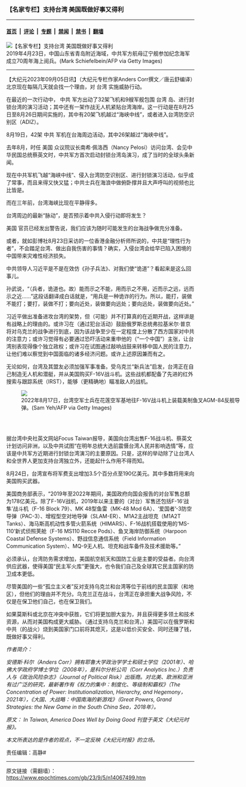 ### 【名家专栏】支持台湾 美国既做好事又得利

---

#### [首页](../../../..?n14067499) &nbsp;|&nbsp; [评论](../../../../../epoch-comment?n14067499) &nbsp;|&nbsp; [专题](../../../../../epoch-special?n14067499) &nbsp;|&nbsp; [禁闻](../../../../../epoch-news?n14067499) &nbsp;|&nbsp; [禁书](../../../../../books?n14067499) &nbsp;|&nbsp; [翻墙](https://github.com/gfw-breaker/nogfw/blob/master/README.md?n14067499)


<div><img alt="【名家专栏】支持台湾 美国既做好事又得利" class="attachment-djy_600_400 size-djy_600_400 wp-post-image" src="https://i.epochtimes.com/assets/uploads/2023/09/id14067500-PLA_aircraft_GettyImages-1138904701-870x522-600x384.jpg"/>
<div class="caption">
 2019年4月23日，中国山东省青岛附近海域，中共军方航母辽宁舰参加纪念海军成立70周年海上阅兵。(Mark Schiefelbein/AFP via Getty Images)
</div></div><hr/><div class="post_content" id="artbody" itemprop="articleBody">
 <!-- article content begin -->
 <p>
  【大纪元2023年09月05日讯】（大纪元专栏作家Anders Corr撰文／唐云舒编译）北京现在每隔几天就会找一个理由，对
  <ok href="https://www.epochtimes.com/gb/tag/%E5%8F%B0%E6%B9%BE.html">
   台湾
  </ok>
  实施威胁行动。
 </p>
 <p>
  在最近的一次行动中，
  <ok href="https://www.epochtimes.com/gb/tag/%E4%B8%AD%E5%85%B1.html">
   中共
  </ok>
  军方出动了32架飞机和9艘军舰包围
  <ok href="https://www.epochtimes.com/gb/tag/%E5%8F%B0%E6%B9%BE.html">
   台湾
  </ok>
  岛、进行封锁台湾的演习活动；其中还有一架作战无人机紧贴台湾海岸。这一行动是在8月25日至8月26日期间实施的，其中有20架飞机越过“海峡中线”，或者进入台湾防空识别区（ADIZ）。
 </p>
 <p>
  8月19日，42架
  <ok href="https://www.epochtimes.com/gb/tag/%E4%B8%AD%E5%85%B1.html">
   中共
  </ok>
  军机在台海周边活动，其中26架越过“海峡中线”。
 </p>
 <p>
  去年8月，时任
  <ok href="https://www.epochtimes.com/gb/tag/%E7%BE%8E%E5%9B%BD.html">
   美国
  </ok>
  众议院议长南希‧佩洛西（Nancy Pelosi）访问台湾、会见中华民国总统蔡英文时，中共军方首次启动封锁台湾岛演习，成了当时的全球头条新闻。
 </p>
 <p>
  现在中共军机飞越“海峡中线”、侵入台湾防空识别区、进行封锁演习活动，似乎成了常事，而且来得又快又猛；中共士兵在海浪中做俯卧撑并且大声呼叫的视频也比比皆是。
 </p>
 <p>
  而在三年前，台湾海峡比现在平静得多。
 </p>
 <p>
  台湾周边的最新“脉动”，是否预示着中共入侵行动即将发生？
 </p>
 <p>
  <ok href="https://www.epochtimes.com/gb/tag/%E7%BE%8E%E5%9B%BD.html">
   美国
  </ok>
  官员已经发出警告说，我们应该为随时可能发生的台海战争做充分准备。
 </p>
 <p>
  或者，就如彭博社8月23日采访的一位香港金融分析师所说的，中共是“理性行为者”，不会踏足台湾、做出自我伤害的事情？确实，入侵台湾会给早已陷入困境的中国带来灾难性经济损失。
 </p>
 <p>
  中共领导人习近平是不是在效仿《孙子兵法》、对我们使“诡道”？看起来是这么回事儿。
 </p>
 <p>
  孙武说，“（兵者，诡道也。故）能而示之不能，用而示之不用，近而示之远，远而示之近……”这段话翻译成白话就是，“用兵是一种诡诈的行为。所以，能打，装做不能打；要打，装做不打；要向近处，装做要向远处；要向远处，装做要向近处。”
 </p>
 <p>
  习近平做出准备进攻台湾的架势，但（可能）并不打算真的在近期开战，这样讲是有战略上的理由的。或许习在（通过犯台活动）鼓励俄罗斯总统弗拉基米尔‧普京将对乌克兰的战争进行到底，因为该战争至少在一定程度上分散了西方国家对中共的注意力；或许习觉得有必要通过恐吓活动来重申他的（“一个中国”）主张，让台湾别表现得像个独立政权；或许习在试图通过敲响战鼓来转移中国人民的注意力，让他们难以察觉到中国面临的诸多经济问题。或许上述原因兼而有之。
 </p>
 <p>
  无论如何，台湾及其盟友必须加强军事准备。受乌克兰“新兵法”启发，台湾正在自己制造无人机和潜艇，并从美国购买F-16V战斗机。这些战机都配备了先进的红外搜索与跟踪系统（IRST），能够（更精确地）瞄准敌人的战机。
 </p>
 <figure class="wp-caption aligncenter" style="width: 600px">
  <ok href=" https://www.theepochtimes.com/_next/image?url=https://img.theepochtimes.com/assets/uploads/2023/08/29/id5482369-F16V_GettyImages-1242552571-1200x799.jpg&amp;w=1200&amp;q=75" rel="noreferrer noopener" target="_blank">
   <img class="" src="https://www.theepochtimes.com/_next/image?url=https://img.theepochtimes.com/assets/uploads/2023/08/29/id5482369-F16V_GettyImages-1242552571-1200x799.jpg&amp;w=1200&amp;q=75"/>
  </ok>
  <br/><figcaption class="wp-caption-text">
   2022年8月17日，台湾空军士兵在花莲空军基地往F-16V战斗机上装载美制鱼叉AGM-84反舰导弹。(Sam Yeh/AFP via Getty Images)
  </figcaption><br/>
 </figure><br/>
 <p>
  据台湾中央社英文网站Focus Taiwan报导，美国向台湾出售F-16战斗机、蔡英文计划访问非洲，以及中共试图“在明年总统大选前震慑台湾人民并影响选情”等，应该是中共军方近期进行封锁台湾演习的主要原因。只是，这样的举动除了让台湾人和全世界人更加支持台湾独立外，还能起什么作用不得而知。
 </p>
 <p>
  8月24日，台湾宣布将军费支出增加3.5个百分点至190亿美元。其中多数将用来向美国购买武器。
 </p>
 <p>
  美国商务部表示，“2019年至2022年期间，美国政府向国会报告的对台军售总额为178亿美元。除了F-16V战机，2019年以来主要的（对台）军售还包括F-16‘战隼’战斗机（F-16 Block 79）、MK 48型鱼雷（MK-48 Mod 6A）、‘爱国者’-3防空导弹（PAC-3）、增程型空对地导弹（SLAM-ER）、M1A2主战坦克（M1A2T Tanks）、海马斯高机动性多管火箭系统（HIMARS）、F-16战机搭载使用的‘MS-110’新式侦照荚舱（F-16 MS110 Recce Pods）、鱼叉海岸防御系统（Harpoon Coastal Defense Systems）、野战信息通信系统（Field Information Communication System）、MQ-9无人机、坦克和战车备件及技术援助等。”
 </p>
 <p>
  必须承认，台湾防务需求增加，美国航空航天和国防工业是主要的受益者。向台湾供应武器，使得美国“民主军火库”更强大，也令我们自己及全球其它民主国家的防卫成本更低。
 </p>
 <p>
  尽管美国的一些“孤立主义者”反对支持乌克兰和台湾等位于前线的民主国家（和地区），但他们的理由并不充分。乌克兰正在战斗，台湾正在承担重大战争风险，不仅是在保卫他们自己，也在保卫我们。
 </p>
 <p>
  如果莫斯科或北京在冲突中获胜，它们将更加胆大妄为，并且获得更多领土和技术资源，从而对美国构成更大威胁。（通过支持乌克兰和台湾，）美国可以在俄罗斯和中共（的战火）烧到美国家门口前将其熄灭，这是以低价买安全、同时还赚了钱，既做好事又得利。
 </p>
 <p>
  <em>
   作者简介：
  </em>
 </p>
 <p>
  <em>
   安德斯‧科尔（Anders Corr）拥有耶鲁大学政治学学士和硕士学位（2001年）、哈佛大学政府学博士学位（2008年），是科尔分析公司（Corr Analytics Inc.）负责人与《政治风险杂志》（Journal of Political Risk）出版商。对北美、欧洲和亚洲有过广泛的研究，最新著作有《权力的集中：制度化、等级制和霸权》（The Concentration of Power: Institutionalization, Hierarchy, and Hegemony，2021年），《大国、大战略：中国南海的新游戏》（Great Powers, Grand Strategies: the New Game in the South China Sea，2018年）。
  </em>
 </p>
 <p>
  <em>
   原文：
   <ok href="https://www.theepochtimes.com/opinion/in-taiwan-america-does-well-by-doing-good-5481859">
    In Taiwan, America Does Well by Doing Good
   </ok>
   刊登于英文《大纪元时报》。
  </em>
 </p>
 <p>
  <em>
   本文所表达的是作者的观点，不一定反映《大纪元时报》的立场。
  </em>
 </p>
 <p>
  责任编辑：高静#
 </p>
 <!-- article content end -->
 <div id="below_article_ad">
 </div>
</div>


---

原文链接（需翻墙）：https://www.epochtimes.com/gb/23/9/5/n14067499.htm